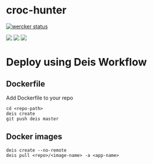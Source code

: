 # croc-hunter

[![wercker status](https://app.wercker.com/status/68de0e8f25dd85bd453a98b711ec41e3/s/master "wercker status")](https://app.wercker.com/project/byKey/68de0e8f25dd85bd453a98b711ec41e3)

[![](https://images.microbadger.com/badges/image/lachlanevenson/croc-hunter.svg)](http://microbadger.com/images/lachlanevenson/croc-hunter "Get your own image badge on microbadger.com")
[![](https://images.microbadger.com/badges/version/lachlanevenson/croc-hunter.svg)](http://microbadger.com/images/lachlanevenson/croc-hunter "Get your own version badge on microbadger.com")
[![](https://images.microbadger.com/badges/commit/lachlanevenson/croc-hunter.svg)](http://microbadger.com/images/lachlanevenson/croc-hunter "Get your own commit badge on microbadger.com")


# Deploy using Deis Workflow
## Dockerfile
Add Dockerfile to your repo
```
cd <repo-path>
deis create
git push deis master
```
## Docker images
```
deis create --no-remote
deis pull <repo>/<image-name> -a <app-name>
```
